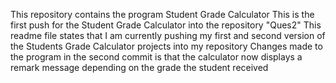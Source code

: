This repository contains the program Student Grade Calculator
This is the first push for the Student Grade Calculator into the repository "Ques2"
This readme file states that I am currently pushing my first and second version of the Students Grade Calculator projects into my repository
Changes made to the program in the second commit is that the calculator now displays a remark message depending on the grade the student received
